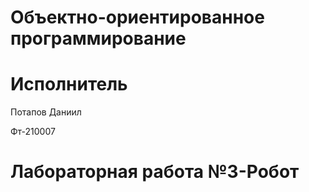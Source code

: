 # Объектно-ориентированное программирование
# Исполнитель
Потапов Даниил

Фт-210007
# Лабораторная работа №3-Робот

